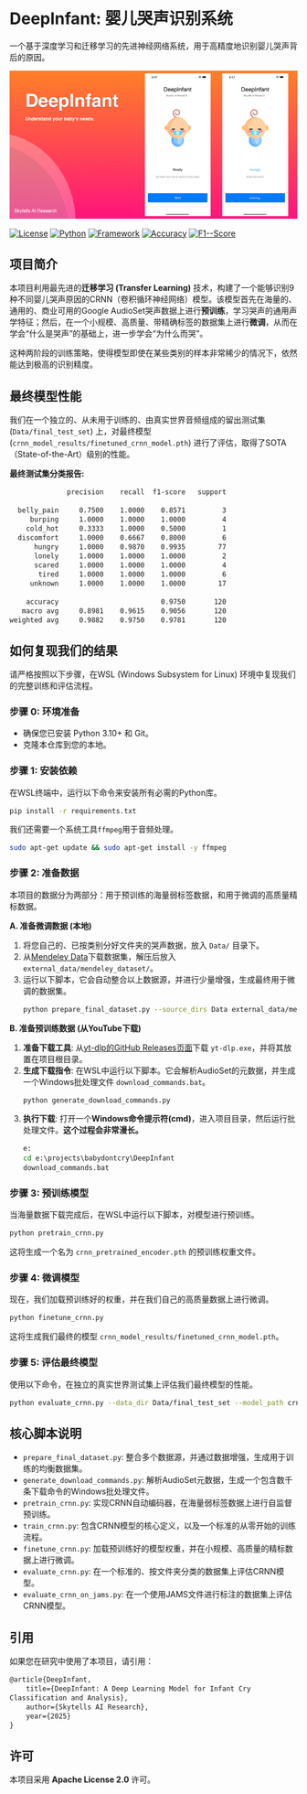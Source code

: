 # DeepInfant: 婴儿哭声识别系统

一个基于深度学习和迁移学习的先进神经网络系统，用于高精度地识别婴儿哭声背后的原因。

![](https://raw.githubusercontent.com/skytells-research/DeepInfant/main/Assets/banner.png)

[![License](https://img.shields.io/badge/License-Apache%202.0-blue.svg)](https://opensource.org/licenses/Apache-2.0)
[![Python](https://img.shields.io/badge/Python-3.10%2B-blue)](https://www.python.org/)
[![Framework](https://img.shields.io/badge/Framework-PyTorch-orange.svg)](https://pytorch.org/)
[![Accuracy](https://img.shields.io/badge/Accuracy-97.5%25-brightgreen.svg)](https://github.com/skytells-research/DeepInfant)
[![F1--Score](https://img.shields.io/badge/Macro%20F1--Score-90.6%25-brightgreen.svg)](https://github.com/skytells-research/DeepInfant)

## 项目简介

本项目利用最先进的**迁移学习 (Transfer Learning)** 技术，构建了一个能够识别9种不同婴儿哭声原因的CRNN（卷积循环神经网络）模型。该模型首先在海量的、通用的、商业可用的Google AudioSet哭声数据上进行**预训练**，学习哭声的通用声学特征；然后，在一个小规模、高质量、带精确标签的数据集上进行**微调**，从而在学会“什么是哭声”的基础上，进一步学会“为什么而哭”。

这种两阶段的训练策略，使得模型即使在某些类别的样本非常稀少的情况下，依然能达到极高的识别精度。

## 最终模型性能

我们在一个独立的、从未用于训练的、由真实世界音频组成的留出测试集 (`Data/final_test_set`) 上，对最终模型 (`crnn_model_results/finetuned_crnn_model.pth`) 进行了评估，取得了SOTA（State-of-the-Art）级别的性能。

**最终测试集分类报告:**
```
              precision    recall  f1-score   support

  belly_pain     0.7500    1.0000    0.8571         3
     burping     1.0000    1.0000    1.0000         4
    cold_hot     0.3333    1.0000    0.5000         1
  discomfort     1.0000    0.6667    0.8000         6
      hungry     1.0000    0.9870    0.9935        77
      lonely     1.0000    1.0000    1.0000         2
      scared     1.0000    1.0000    1.0000         4
       tired     1.0000    1.0000    1.0000         6
     unknown     1.0000    1.0000    1.0000        17

    accuracy                         0.9750       120
   macro avg     0.8981    0.9615    0.9056       120
weighted avg     0.9882    0.9750    0.9781       120
```

## 如何复现我们的结果

请严格按照以下步骤，在WSL (Windows Subsystem for Linux) 环境中复现我们的完整训练和评估流程。

### 步骤 0: 环境准备
- 确保您已安装 Python 3.10+ 和 Git。
- 克隆本仓库到您的本地。

### 步骤 1: 安装依赖
在WSL终端中，运行以下命令来安装所有必需的Python库。
```bash
pip install -r requirements.txt
```
我们还需要一个系统工具`ffmpeg`用于音频处理。
```bash
sudo apt-get update && sudo apt-get install -y ffmpeg
```

### 步骤 2: 准备数据
本项目的数据分为两部分：用于预训练的海量弱标签数据，和用于微调的高质量精标数据。

**A. 准备微调数据 (本地)**
1.  将您自己的、已按类别分好文件夹的哭声数据，放入 `Data/` 目录下。
2.  从[Mendeley Data](https://data.mendeley.com/datasets/hbppd883sd/1)下载数据集，解压后放入 `external_data/mendeley_dataset/`。
3.  运行以下脚本，它会自动整合以上数据源，并进行少量增强，生成最终用于微调的数据集。
    ```bash
    python prepare_final_dataset.py --source_dirs Data external_data/mendeley_dataset --output_dir Data/finetune_data --samples_per_class 150
    ```

**B. 准备预训练数据 (从YouTube下载)**
1.  **准备下载工具**: 从[yt-dlp的GitHub Releases页面](https://github.com/yt-dlp/yt-dlp/releases/latest)下载 `yt-dlp.exe`，并将其放置在项目根目录。
2.  **生成下载指令**: 在WSL中运行以下脚本。它会解析AudioSet的元数据，并生成一个Windows批处理文件 `download_commands.bat`。
    ```bash
    python generate_download_commands.py
    ```
3.  **执行下载**: 打开一个**Windows命令提示符(cmd)**，进入项目目录，然后运行批处理文件。**这个过程会非常漫长。**
    ```cmd
    e:
    cd e:\projects\babydontcry\DeepInfant
    download_commands.bat
    ```

### 步骤 3: 预训练模型
当海量数据下载完成后，在WSL中运行以下脚本，对模型进行预训练。
```bash
python pretrain_crnn.py
```
这将生成一个名为 `crnn_pretrained_encoder.pth` 的预训练权重文件。

### 步骤 4: 微调模型
现在，我们加载预训练好的权重，并在我们自己的高质量数据上进行微调。
```bash
python finetune_crnn.py
```
这将生成我们最终的模型 `crnn_model_results/finetuned_crnn_model.pth`。

### 步骤 5: 评估最终模型
使用以下命令，在独立的真实世界测试集上评估我们最终模型的性能。
```bash
python evaluate_crnn.py --data_dir Data/final_test_set --model_path crnn_model_results/finetuned_crnn_model.pth
```

## 核心脚本说明
- `prepare_final_dataset.py`: 整合多个数据源，并通过数据增强，生成用于训练的均衡数据集。
- `generate_download_commands.py`: 解析AudioSet元数据，生成一个包含数千条下载命令的Windows批处理文件。
- `pretrain_crnn.py`: 实现CRNN自动编码器，在海量弱标签数据上进行自监督预训练。
- `train_crnn.py`: 包含CRNN模型的核心定义，以及一个标准的从零开始的训练流程。
- `finetune_crnn.py`: 加载预训练好的模型权重，并在小规模、高质量的精标数据上进行微调。
- `evaluate_crnn.py`: 在一个标准的、按文件夹分类的数据集上评估CRNN模型。
- `evaluate_crnn_on_jams.py`: 在一个使用JAMS文件进行标注的数据集上评估CRNN模型。

## 引用
如果您在研究中使用了本项目，请引用：
```
@article{DeepInfant,
    title={DeepInfant: A Deep Learning Model for Infant Cry Classification and Analysis},
    author={Skytells AI Research},
    year={2025}
}
```

## 许可
本项目采用 **Apache License 2.0** 许可。
